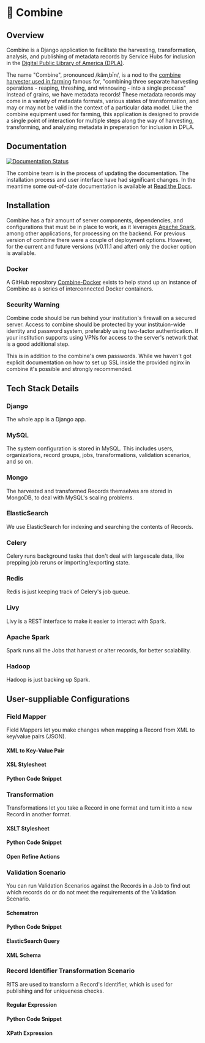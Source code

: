 # &#128668; Combine

## Overview

Combine is a Django application to facilitate the harvesting, transformation, analysis, and publishing of metadata records by Service Hubs for inclusion in the [Digital Public Library of America (DPLA)](https://dp.la/).

The name "Combine", pronounced /kämˌbīn/, is a nod to the [combine harvester used in farming](https://en.wikipedia.org/wiki/Combine_harvester) famous for, "combining three separate harvesting operations - reaping, threshing, and winnowing - into a single process"  Instead of grains, we have metadata records!  These metadata records may come in a variety of metadata formats, various states of transformation, and may or may not be valid in the context of a particular data model.  Like the combine equipment used for farming, this application is designed to provide a single point of interaction for multiple steps along the way of harvesting, transforming, and analyzing metadata in preperation for inclusion in DPLA.

## Documentation

[![Documentation Status](https://readthedocs.org/projects/combine/badge/?version=master)](http://combine.readthedocs.io/en/master/?badge=master)

The combine team is in the process of updating the documentation. The installation process and user interface have had significant changes. In the meantime some out-of-date documentation is available at [Read the Docs](http://combine.readthedocs.io/).

## Installation

Combine has a fair amount of server components, dependencies, and configurations that must be in place to work, as it leverages [Apache Spark](https://spark.apache.org/), among other applications, for processing on the backend.  For previous version of combine there were a couple of deployment options. However, for the current and future versions (v0.11.1 and after) only the docker option is available.

### Docker

A GitHub repository [Combine-Docker](https://github.com/MI-DPLA/combine-docker) exists to help stand up an instance of Combine as a series of interconnected Docker containers.

### Security Warning

Combine code should be run behind your institution's firewall on a secured server. Access to combine should be protected by your instituion-wide identity and password system, preferably using two-factor authentication. If your institution supports using VPNs for access to the server's network that is a good additional step. 

This is in addition to the combine's own passwords. While we haven't got explicit documentation on how to set up SSL inside the provided nginx in combine it's possible and strongly recommended.

## Tech Stack Details

### Django
The whole app is a Django app.

### MySQL
The system configuration is stored in MySQL. This includes users, organizations, record groups, jobs, transformations, validation scenarios, and so on.

### Mongo
The harvested and transformed Records themselves are stored in MongoDB, to deal with MySQL's scaling problems.

### ElasticSearch
We use ElasticSearch for indexing and searching the contents of Records.

### Celery
Celery runs background tasks that don't deal with largescale data, like prepping job reruns or importing/exporting state.

### Redis
Redis is just keeping track of Celery's job queue.

### Livy
Livy is a REST interface to make it easier to interact with Spark.

### Apache Spark
Spark runs all the Jobs that harvest or alter records, for better scalability.

### Hadoop
Hadoop is just backing up Spark.

## User-suppliable Configurations

### Field Mapper
Field Mappers let you make changes when mapping a Record from XML to key/value pairs (JSON).
#### XML to Key-Value Pair
#### XSL Stylesheet
#### Python Code Snippet

### Transformation
Transformations let you take a Record in one format and turn it into a new Record in another format.
#### XSLT Stylesheet
#### Python Code Snippet
#### Open Refine Actions

### Validation Scenario
You can run Validation Scenarios against the Records in a Job to find out which records do or do not meet the requirements of the Validation Scenario. 
#### Schematron
#### Python Code Snippet
#### ElasticSearch Query
#### XML Schema

### Record Identifier Transformation Scenario
RITS are used to transform a Record's Identifier, which is used for publishing and for uniqueness checks.
#### Regular Expression
#### Python Code Snippet
#### XPath Expression
